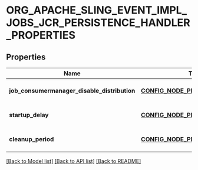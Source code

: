 # ORG_APACHE_SLING_EVENT_IMPL_JOBS_JCR_PERSISTENCE_HANDLER_PROPERTIES

## Properties
Name | Type | Description | Notes
------------ | ------------- | ------------- | -------------
**job_consumermanager_disable_distribution** | [**CONFIG_NODE_PROPERTY_BOOLEAN**](configNodePropertyBoolean.md) |  | [optional] [default to null]
**startup_delay** | [**CONFIG_NODE_PROPERTY_INTEGER**](configNodePropertyInteger.md) |  | [optional] [default to null]
**cleanup_period** | [**CONFIG_NODE_PROPERTY_INTEGER**](configNodePropertyInteger.md) |  | [optional] [default to null]

[[Back to Model list]](../README.md#documentation-for-models) [[Back to API list]](../README.md#documentation-for-api-endpoints) [[Back to README]](../README.md)


